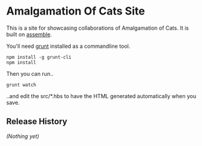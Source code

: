 # Amalgamation Of Cats Site

This is a site for showcasing collaborations of Amalgamation of Cats. It is built on [assemble](http://assemble.io/).

You'll need [grunt](http://gruntjs.com/) installed as a commandline tool.

```
npm install -g grunt-cli
npm install
```

Then you can run..

```
grunt watch
```

..and edit the src/*.hbs to have the HTML generated automatically when you save.


## Release History
_(Nothing yet)_
